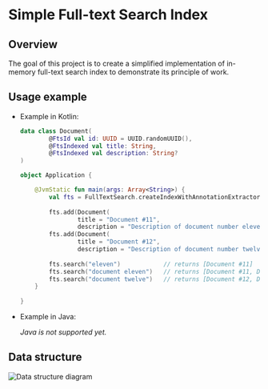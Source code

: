 # Simple Full-text Search Index

## Overview

The goal of this project is to create a simplified implementation of in-memory
full-text search index to demonstrate its principle of work.

## Usage example

* Example in Kotlin:

    ```kotlin
    data class Document(
            @FtsId val id: UUID = UUID.randomUUID(),
            @FtsIndexed val title: String,
            @FtsIndexed val description: String?
    )
    
    object Application {
  
        @JvmStatic fun main(args: Array<String>) {
            val fts = FullTextSearch.createIndexWithAnnotationExtractor<UUID, Document>()
        
            fts.add(Document(
                    title = "Document #11",
                    description = "Description of document number eleven"))
            fts.add(Document(
                    title = "Document #12",
                    description = "Description of document number twelve"))
                    
            fts.search("eleven")            // returns [Document #11]
            fts.search("document eleven")   // returns [Document #11, Document #12]
            fts.search("document twelve")   // returns [Document #12, Document #11]
        }
      
    }
    ```
        
                
* Example in Java:
    
    _Java is not supported yet._
    
## Data structure

![Data structure diagram](https://docs.google.com/drawings/d/1SCIm5OkPPtVysxkFqBWR_9Tnrp-FactOE1Mg5N65MJY/pub?w=1821&h=1067&)
